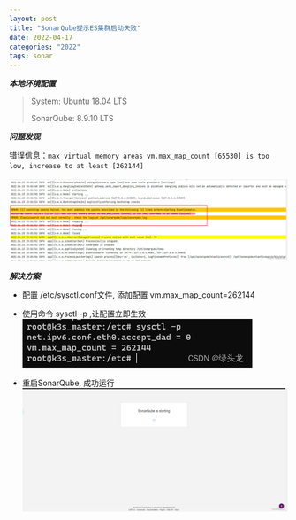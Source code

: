 ```yaml
---
layout: post
title: "SonarQube提示ES集群启动失败"
date: 2022-04-17
categories: "2022"
tags: sonar
---
```


***本地环境配置***

>System: Ubuntu 18.04 LTS
>
>SonarQube: 8.9.10 LTS

***问题发现***

错误信息：``max virtual memory areas vm.max_map_count [65530] is too low, increase to at least [262144]``

![image-20230109152001736](/assets/image-20230109152001736.png)

***解决方案***

- 配置 /etc/sysctl.conf文件, 添加配置 vm.max_map_count=262144

- 使用命令 sysctl -p ,让配置立即生效
![image-20230109152017634](./assets/image-20230109152017634.png)

- 重启SonarQube, 成功运行
![image-20230109152027646.png](./assets/image-20230109152027646.png)
